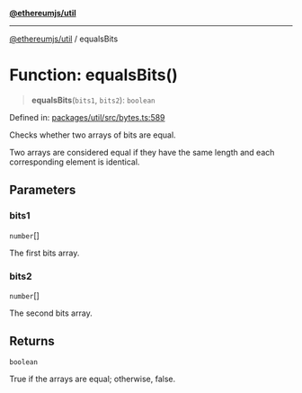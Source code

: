 [**@ethereumjs/util**](../README.md)

***

[@ethereumjs/util](../README.md) / equalsBits

# Function: equalsBits()

> **equalsBits**(`bits1`, `bits2`): `boolean`

Defined in: [packages/util/src/bytes.ts:589](https://github.com/ethereumjs/ethereumjs-monorepo/blob/master/packages/util/src/bytes.ts#L589)

Checks whether two arrays of bits are equal.

Two arrays are considered equal if they have the same length and each corresponding element is identical.

## Parameters

### bits1

`number`[]

The first bits array.

### bits2

`number`[]

The second bits array.

## Returns

`boolean`

True if the arrays are equal; otherwise, false.
